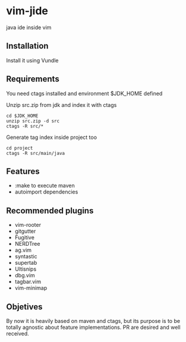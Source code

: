 # vim-jide
java ide inside vim

## Installation

Install it using Vundle

## Requirements

You need ctags installed and environment $JDK_HOME defined

Unzip src.zip from jdk and index it with ctags

    cd $JDK_HOME
    unzip src.zip -d src
    ctags -R src/*

Generate tag index inside project too

    cd project
    ctags -R src/main/java

## Features

- :make to execute maven
- autoimport dependencies

## Recommended plugins

- vim-rooter
- gitgutter
- Fugitive
- NERDTree
- ag.vim
- syntastic
- supertab
- Ultisnips
- dbg.vim
- tagbar.vim
- vim-minimap

## Objetives

By now it is heavily based on maven and ctags, but its purpose is to be totally agnostic about feature implementations. PR are desired and well received.

